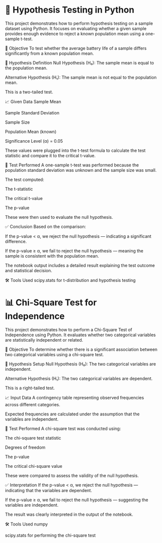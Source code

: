 # 🧪 Hypothesis Testing in Python
This project demonstrates how to perform hypothesis testing on a sample dataset using Python. It focuses on evaluating whether a given sample provides enough evidence to reject a known population mean using a one-sample t-test.

🎯 Objective
To test whether the average battery life of a sample differs significantly from a known population mean.

📝 Hypothesis Definition
Null Hypothesis (H₀): The sample mean is equal to the population mean.

Alternative Hypothesis (H₁): The sample mean is not equal to the population mean.

This is a two-tailed test.

📈 Given Data
Sample Mean

Sample Standard Deviation

Sample Size

Population Mean (known)

Significance Level (α) = 0.05

These values were plugged into the t-test formula to calculate the test statistic and compare it to the critical t-value.

🧪 Test Performed
A one-sample t-test was performed because the population standard deviation was unknown and the sample size was small.

The test computed:

The t-statistic

The critical t-value

The p-value

These were then used to evaluate the null hypothesis.

✅ Conclusion
Based on the comparison:

If the p-value < α, we reject the null hypothesis — indicating a significant difference.

If the p-value ≥ α, we fail to reject the null hypothesis — meaning the sample is consistent with the population mean.

The notebook output includes a detailed result explaining the test outcome and statistical decision.

🛠️ Tools Used
scipy.stats for t-distribution and hypothesis testing

# 📊 Chi-Square Test for Independence
This project demonstrates how to perform a Chi-Square Test of Independence using Python. It evaluates whether two categorical variables are statistically independent or related.

🎯 Objective
To determine whether there is a significant association between two categorical variables using a chi-square test.

📝 Hypothesis Setup
Null Hypothesis (H₀): The two categorical variables are independent.

Alternative Hypothesis (H₁): The two categorical variables are dependent.

This is a right-tailed test.

📈 Input Data
A contingency table representing observed frequencies across different categories.

Expected frequencies are calculated under the assumption that the variables are independent.

🧪 Test Performed
A chi-square test was conducted using:

The chi-square test statistic

Degrees of freedom

The p-value

The critical chi-square value

These were compared to assess the validity of the null hypothesis.

✅ Interpretation
If the p-value < α, we reject the null hypothesis — indicating that the variables are dependent.

If the p-value ≥ α, we fail to reject the null hypothesis — suggesting the variables are independent.

The result was clearly interpreted in the output of the notebook.

🛠️ Tools Used
numpy

scipy.stats for performing the chi-square test

